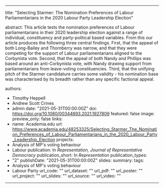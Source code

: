 ---
title: "Selecting Starmer: The Nomination Preferences of Labour Parliamentarians in the 2020 Labour Party Leadership Election"

abstract: This article tests the nomination preferences of Labour parliamentarians in their 2020 leadership election against a range of individual, constituency and party-political based variables. From this our article produces the following three central findings. First, that the appeal of both Long-Bailey and Thornberry was narrow, and that they were competing for the support of Labour parliamentarians aligned to the Corbynista vote. Second, that the appeal of both Nandy and Phillips was based around an anti-Corbynista vote, with Nandy drawing support from parliamentarians from leave-voting constituencies. Third, that the unifying pitch of the Starmer candidature carries some validity - his nomination base was characterised by its breadth rather than any specific factional appeal.

authors:
- Timothy Heppell
- Andrew Scott Crines
- admin
date: "2021-05-31T00:00:00Z"
doi: https://doi.org/10.1080/00344893.2021.1927809
featured: false
image:
  preview_only: false
links:
- name: Academia.edu
  url: https://www.academia.edu/48253325/Selecting_Starmer_The_Nomination_Preferences_of_Labour_Parliamentarians_in_the_2020_Labour_Party_Leadership_Election
projects:
- Analysis of MP's voting behaviour
- Labour
publication: In *Representation, Journal of Representative Democracy*
publication_short: In *Representation*
publication_types:
- "2"
publishDate: "2021-05-31T00:00:00Z"
slides: 
summary:
tags:
- Analysis of MP's voting behaviour
- Labour Party
url_code: ""
url_dataset: ""
url_pdf: ""
url_poster: ""
url_project: ""
url_slides: ""
url_source: ""
url_video: ""
------